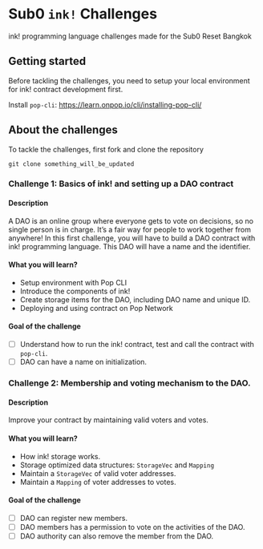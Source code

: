 # Sub0 `ink!` Challenges
ink! programming language challenges made for the Sub0 Reset Bangkok

## Getting started

Before tackling the challenges, you need to setup your local environment for ink! contract development first.

Install `pop-cli`: https://learn.onpop.io/cli/installing-pop-cli/

## About the challenges

To tackle the challenges, first fork and clone the repository

```
git clone something_will_be_updated
```

### Challenge 1: Basics of ink! and setting up a DAO contract

#### Description
A DAO is an online group where everyone gets to vote on decisions, so no single person is in charge. It’s a fair way for people to work together from anywhere!
In this first challenge, you will have to build a DAO contract with ink! programming language. This DAO will have a name and the identifier.

#### What you will learn?
- Setup environment with Pop CLI
- Introduce the components of ink!
- Create storage items for the DAO, including DAO name and unique ID.
- Deploying and using contract on Pop Network

#### Goal of the challenge

- [ ] Understand how to run the ink! contract, test and call the contract with `pop-cli`.
- [ ] DAO can have a name on initialization.

### Challenge 2: Membership and voting mechanism to the DAO.

#### Description
Improve your contract by maintaining valid voters and votes.

#### What you will learn?
- How ink! storage works.
- Storage optimized data structures: `StorageVec` and `Mapping`
- Maintain a `StorageVec` of valid voter addresses.
- Maintain a `Mapping` of voter addresses to votes.

#### Goal of the challenge

- [ ] DAO can register new members.
- [ ] DAO members has a permission to vote on the activities of the DAO.
- [ ] DAO authority can also remove the member from the DAO.
